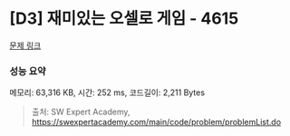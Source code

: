 # [D3] 재미있는 오셀로 게임 - 4615 

[문제 링크](https://swexpertacademy.com/main/code/problem/problemDetail.do?contestProbId=AWQmA4uK8ygDFAXj) 

### 성능 요약

메모리: 63,316 KB, 시간: 252 ms, 코드길이: 2,211 Bytes



> 출처: SW Expert Academy, https://swexpertacademy.com/main/code/problem/problemList.do